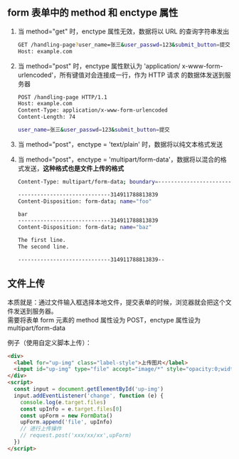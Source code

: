 ## form 表单中的 method 和 enctype 属性

1. 当 method="get" 时，enctype 属性无效，数据将以 URL 的查询字符串发出

   ```bash
   GET /handling-page?user_name=张三&user_passwd=123&submit_button=提交
   Host: example.com
   ```

2. 当 method="post" 时，enctype 属性默认为 'application/ x-www-form-urlencoded'，所有键值对会连接成一行，作为 HTTP 请求
   的数据体发送到服务器

   ```bash
   POST /handling-page HTTP/1.1
   Host: example.com
   Content-Type: application/x-www-form-urlencoded
   Content-Length: 74

   user_name=张三&user_passwd=123&submit_button=提交
   ```

3. 当 method="post"，enctype = 'text/plain' 时，数据将以纯文本格式发送
4. 当 method="post"，enctype = 'multipart/form-data'，数据将以混合的格式发送，**这种格式也是文件上传的格式**

   ```bash
   Content-Type: multipart/form-data; boundary=---------------------------314911788813839

   -----------------------------314911788813839
   Content-Disposition: form-data; name="foo"

   bar
   -----------------------------314911788813839
   Content-Disposition: form-data; name="baz"

   The first line.
   The second line.

   -----------------------------314911788813839--
   ```

## 文件上传

本质就是：通过文件输入框选择本地文件，提交表单的时候，浏览器就会把这个文件发送到服务器。  
需要将表单 form 元素的 method 属性设为 POST，enctype 属性设为 multipart/form-data

例子（使用自定义脚本上传）：

```html
<div>
  <label for="up-img" class="label-style">上传图片</label>
  <input id="up-img" type="file" accept="image/*" style="opacity:0;width:0;henght:0;" />
</div>
<script>
  const input = document.getElementById('up-img')
  input.addEventListener('change', function (e) {
    console.log(e.target.files)
    const upInfo = e.target.files[0]
    const upForm = new FormData()
    upForm.append('file', upInfo)
    // 进行上传操作
    // request.post('xxx/xx/xx',upForm)
  })
</script>
```
